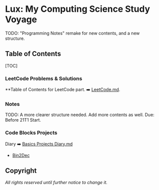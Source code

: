 # Lux: My Computing Science Study Voyage

TODO: "Programming Notes" remake for new contents, and a new structure.

## Table of Contents

[TOC]

### LeetCode Problems & Solutions

**Table of Contents for LeetCode part. ➡️ [LeetCode.md](https://github.com/flying-yogurt/Lux/blob/master/LeetCode/LeetCode.md).

### Notes

TODO: A more clearer structure needed. Add more contents as well. Due: Before 21T1 Start.

### Code Blocks Projects

Diary ➡️ [Basics Projects Diary.md](https://github.com/flying-yogurt/Lux/blob/master/Code%20Blocks%20Projects/Basics%20Projects%20Diary.md)

- [Bin2Dec](https://github.com/flying-yogurt/Lux/tree/master/Code%20Blocks%20Projects/Bin2Dec)

## Copyright

*All rights reserved until further notice to change it.*
